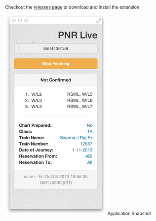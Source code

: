 Checkout the [releases page](https://github.com/tusharmath/chrome-pnr-status/releases) to download and install the extension.

![Resize icon][2]
Application Snapshot

[2]: icons/pnr-live.png "Title"



